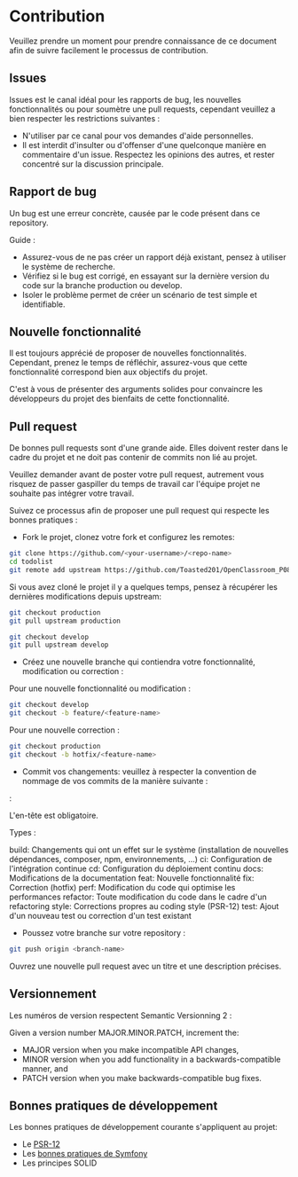 # Contribution
Veuillez prendre un moment pour prendre connaissance de ce document afin de suivre facilement le processus de contribution.

## Issues
Issues est le canal idéal pour les rapports de bug, les nouvelles fonctionnalités ou pour soumètre une pull requests, cependant veuillez a bien respecter les restrictions suivantes :

- N'utiliser par ce canal pour vos demandes d'aide personnelles.
- Il est interdit d'insulter ou d'offenser d'une quelconque manière en commentaire d'un issue. Respectez les opinions des autres, et rester concentré sur la discussion principale.

## Rapport de bug
Un bug est une erreur concrète, causée par le code présent dans ce repository.

Guide :

- Assurez-vous de ne pas créer un rapport déjà existant, pensez à utiliser le système de recherche.
- Vérifiez si le bug est corrigé, en essayant sur la dernière version du code sur la branche production ou develop.
- Isoler le problème permet de créer un scénario de test simple et identifiable.

## Nouvelle fonctionnalité
Il est toujours apprécié de proposer de nouvelles fonctionnalités. Cependant, prenez le temps de réfléchir, assurez-vous que cette fonctionnalité correspond bien aux objectifs du projet.

C'est à vous de présenter des arguments solides pour convaincre les développeurs du projet des bienfaits de cette fonctionnalité.

## Pull request
De bonnes pull requests sont d'une grande aide. Elles doivent rester dans le cadre du projet et ne doit pas contenir de commits non lié au projet.

Veuillez demander avant de poster votre pull request, autrement vous risquez de passer gaspiller du temps de travail car l'équipe projet ne souhaite pas intégrer votre travail.

Suivez ce processus afin de proposer une pull request qui respecte les bonnes pratiques :

- Fork le projet, clonez votre fork et configurez les remotes:

```bash
git clone https://github.com/<your-username>/<repo-name>
cd todolist
git remote add upstream https://github.com/Toasted201/OpenClassroom_P08.git
```

Si vous avez cloné le projet il y a quelques temps, pensez à récupérer les dernières modifications depuis upstream:

```bash
git checkout production
git pull upstream production

git checkout develop
git pull upstream develop
```

- Créez une nouvelle branche qui contiendra votre fonctionnalité, modification ou correction :

Pour une nouvelle fonctionnalité ou modification :
```bash
git checkout develop
git checkout -b feature/<feature-name>
```

Pour une nouvelle correction :
```bash
git checkout production
git checkout -b hotfix/<feature-name>
```

- Commit vos changements:  veuillez à respecter la convention de nommage de vos commits de la manière suivante :

<type>: <subject>
<BLANK LINE>
<body>
<BLANK LINE>
<footer>
L'en-tête est obligatoire.

Types :

build: Changements qui ont un effet sur le système (installation de nouvelles dépendances, composer, npm, environnements, ...)
ci: Configuration de l'intégration continue
cd: Configuration du déploiement continu
docs: Modifications de la documentation
feat: Nouvelle fonctionnalité
fix: Correction (hotfix)
perf: Modification du code qui optimise les performances
refactor: Toute modification du code dans le cadre d'un refactoring
style: Corrections propres au coding style (PSR-12)
test: Ajout d'un nouveau test ou correction d'un test existant

- Poussez votre branche sur votre repository :

```bash
git push origin <branch-name>
``` 
Ouvrez une nouvelle pull request avec un titre et une description précises.

## Versionnement
Les numéros de version respectent Semantic Versionning 2 :

Given a version number MAJOR.MINOR.PATCH, increment the:

- MAJOR version when you make incompatible API changes,
- MINOR version when you add functionality in a backwards-compatible manner, and
- PATCH version when you make backwards-compatible bug fixes.

## Bonnes pratiques de développement

Les bonnes pratiques de développement courante s'appliquent au projet:
- Le [PSR-12](https://www.php-fig.org/psr/psr-12/)
- Les [bonnes pratiques de Symfony](https://symfony.com/doc/current/best_practices.html)
- Les principes SOLID